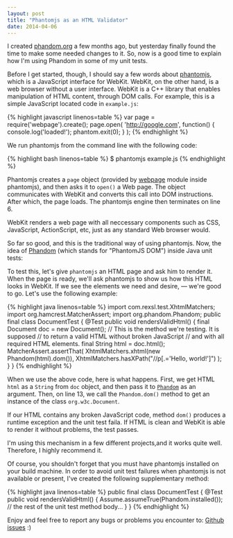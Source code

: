 ```yaml
---
layout: post
title: "Phantomjs as an HTML Validator"
date: 2014-04-06
---
```


I created [phandom.org](http://www.phandom.org) a few months ago,
but yesterday finally found the time to make some needed changes to it. So, now is a good time to
explain how I'm using Phandom in some of my unit tests.

Before I get started, though, I should say a few words about [phantomjs](http://phantomjs.org/), which is a
JavaScript interface for WebKit. WebKit, on the other hand, is a web browser without
a user interface. WebKit is a C++ library that enables manipulation of
HTML content, through DOM calls. For example, this is a simple JavaScript
located code in `example.js`:

{% highlight javascript linenos=table %}
var page = require('webpage').create();
page.open(
  'http://google.com',
  function() {
    console.log('loaded!');
    phantom.exit(0);
  }
);
{% endhighlight %}

We run phantomjs from the command line with the following code:

{% highlight bash linenos=table %}
$ phantomjs example.js
{% endhighlight %}

Phantomjs creates a `page` object
(provided by [webpage](https://github.com/ariya/phantomjs/wiki/API-Reference-WebPage)
module inside phantomjs), and then asks it to `open()` a Web page. The object
communicates with WebKit and converts this call into DOM instructions. After which, the page loads. The phantomjs engine then terminates on line 6.

WebKit renders a web page with all neccessary components such as CSS,
JavaScript, ActionScript, etc, just as any standard Web browser would. 

So far so good, and this is the traditional way of using phantomjs. Now, the idea
of [Phandom](http://www.phandom.org) (which stands for "PhantomJS DOM") inside
Java unit tests:

To test this, let's give `phantomjs` an HTML page and ask him to render it. When the page is ready, we'll
ask phantomjs to show us how this HTML looks in WebKit. If we see the elements we need and desire,
&mdash; we're good to go. Let's use the following example:

{% highlight java linenos=table %}
import com.rexsl.test.XhtmlMatchers;
import org.hamcrest.MatcherAssert;
import org.phandom.Phandom;
public final class DocumentTest {
  @Test
  public void rendersValidHtml() {
    final Document doc = new Document();
    // This is the method we're testing. It is supposed
    // to return a valid HTML without broken JavaScript
    // and with all required HTML elements.
    final String html = doc.html();
    MatcherAssert.assertThat(
      XhtmlMatchers.xhtml(new Phandom(html).dom()),
      XhtmlMatchers.hasXPath("//p[.='Hello, world!']")
    );
  }
}
{% endhighlight %}

When we use the above code, here is what happens. First, we get HTML `html` as a `String`
from `doc` object, and then pass it to
[`Phandom`](http://www.phandom.org/apidocs-0.2.1/org/phandom/Phandom.html)
as an argument. Then,
on line 13, we call the `Phandom.dom()` method to get an instance
of the class `org.w3c.Document`.

If our HTML contains any broken JavaScript code, method `dom()` produces a runtime exception and the unit test faila. If HTML is clean and WebKit is able to render it without problems, the test passes.

I'm using this mechanism in a few different projects,and it works quite well. Therefore, I highly recommend it.

Of course, you shouldn't forget that you must have phantomjs installed on your
build machine. In order to avoid unit test failures when
phantomjs is not available or present, I've created the following supplementary method:

{% highlight java linenos=table %}
public final class DocumentTest {
  @Test
  public void rendersValidHtml() {
    Assume.assumeTrue(Phandom.installed());
    // the rest of the unit test method body...
  }
}
{% endhighlight %}

Enjoy and feel free to report any bugs or problems you encounter to:
[Github issues](https://github.com/yegor256/phandom/issues) :)
